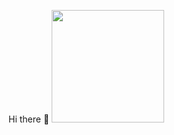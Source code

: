 Hi there 👋
<img height="180em" src="https://github-readme-stats.vercel.app/api?username=pradhumnyadav&show_icons=true&hide_border=true&&count_private=true&include_all_commits=true" />

<!--
**pradhumnyadav/pradhumnyadav** is a ✨ _special_ ✨ repository because its `README.md` (this file) appears on your GitHub profile.

Here are some ideas to get you started:

- 🔭 I’m currently working on ...
- 🌱 I’m currently learning ...
- 👯 I’m looking to collaborate on ...
- 🤔 I’m looking for help with ...
- 💬 Ask me about ...
- 📫 How to reach me: ...
- 😄 Pronouns: ...
- ⚡ Fun fact: ...
-->
